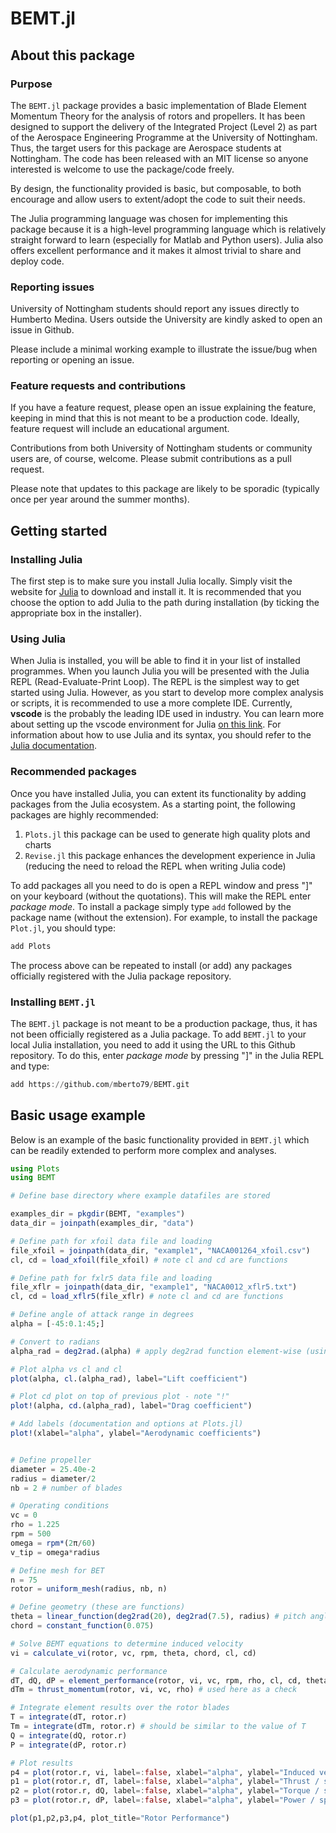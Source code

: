 # BEMT.jl

## About this package

### Purpose

The `BEMT.jl` package provides a basic implementation of Blade Element Momentum Theory for the analysis of rotors and propellers. It has been designed to support the delivery of the Integrated Project (Level 2) as part of the Aerospace Engineering Programme at the University of Nottingham. Thus, the target users for this package are Aerospace students at Nottingham. The code has been released with an MIT license so anyone interested is welcome to use the package/code freely.

By design, the functionality provided is basic, but composable, to both encourage and allow users to extent/adopt the code to suit their needs.

The Julia programming language was chosen for implementing this package because it is a high-level programming language which is relatively straight forward to learn (especially for Matlab and Python users). Julia also offers excellent performance and it makes it almost trivial to share and deploy code.

### Reporting issues

University of Nottingham students should report any issues directly to Humberto Medina. Users outside the University are kindly asked to open an issue in Github.

Please include a minimal working example to illustrate the issue/bug when reporting or opening an issue.

### Feature requests and contributions

If you have a feature request, please open an issue explaining the feature, keeping in mind that this is not meant to be a production code. Ideally, feature request will include an educational argument.

Contributions from both University of Nottingham students or community users are, of course, welcome. Please submit contributions as a pull request.

Please note that updates to this package are likely to be sporadic (typically once per year around the summer months).

## Getting started

### Installing Julia

The first step is to make sure you install Julia locally. Simply visit the website for [Julia](https://julialang.org/) to download and install it. It is recommended that you choose the option to add Julia to the path during installation (by ticking the appropriate box in the installer).

### Using Julia

When Julia is installed, you will be able to find it in your list of installed programmes. When you launch Julia you will be presented with the Julia REPL (Read-Evaluate-Print Loop). The REPL is the simplest way to get started using Julia. However, as you start to develop more complex analysis or scripts, it is recommended to use a more complete IDE. Currently, **vscode** is the probably the leading IDE used in industry. You can learn more about setting up the vscode environment for Julia [on this link](https://code.visualstudio.com/docs/languages/julia). For information about how to use Julia and its syntax, you should refer to the [Julia documentation](https://docs.julialang.org/).

### Recommended packages

Once you have installed Julia, you can extent its functionality by adding packages from the Julia ecosystem. As a starting point, the following packages are highly recommended:

1. `Plots.jl` this package can be used to generate high quality plots and charts
2. `Revise.jl` this package enhances the development experience in Julia (reducing the need to reload the REPL when writing Julia code)

To add packages all you need to do is open a REPL window and press "]" on your keyboard (without the quotations). This will make the REPL enter *package mode*. To install a package simply type `add` followed by the package name (without the extension). For example, to install the package `Plot.jl`, you should type:

```julia
add Plots
```

The process above can be repeated to install (or add) any packages officially registered with the Julia package repository.

### Installing `BEMT.jl`

The `BEMT.jl` package is not meant to be a production package, thus, it has not been officially registered as a Julia package. To add `BEMT.jl` to your local Julia installation, you need to add it using the URL to this Github repository. To do this, enter *package mode* by pressing "]" in the Julia REPL and type:

```julia
add https://github.com/mberto79/BEMT.git
```

## Basic usage example

Below is an example of the basic functionality provided in `BEMT.jl` which can be readily extended to perform more complex and analyses. 

```Julia
using Plots
using BEMT

# Define base directory where example datafiles are stored

examples_dir = pkgdir(BEMT, "examples")
data_dir = joinpath(examples_dir, "data")

# Define path for xfoil data file and loading
file_xfoil = joinpath(data_dir, "example1", "NACA001264_xfoil.csv")
cl, cd = load_xfoil(file_xfoil) # note cl and cd are functions

# Define path for fxlr5 data file and loading
file_xflr = joinpath(data_dir, "example1", "NACA0012_xflr5.txt")
cl, cd = load_xflr5(file_xflr) # note cl and cd are functions

# Define angle of attack range in degrees 
alpha = [-45:0.1:45;]

# Convert to radians
alpha_rad = deg2rad.(alpha) # apply deg2rad function element-wise (using ".")

# Plot alpha vs cl and cl 
plot(alpha, cl.(alpha_rad), label="Lift coefficient")

# Plot cd plot on top of previous plot - note "!" 
plot!(alpha, cd.(alpha_rad), label="Drag coefficient") 

# Add labels (documentation and options at Plots.jl)
plot!(xlabel="alpha", ylabel="Aerodynamic coefficients")


# Define propeller 
diameter = 25.40e-2
radius = diameter/2
nb = 2 # number of blades

# Operating conditions
vc = 0
rho = 1.225
rpm = 500
omega = rpm*(2π/60)
v_tip = omega*radius

# Define mesh for BET
n = 75
rotor = uniform_mesh(radius, nb, n)

# Define geometry (these are functions)
theta = linear_function(deg2rad(20), deg2rad(7.5), radius) # pitch angle
chord = constant_function(0.075) 

# Solve BEMT equations to determine induced velocity
vi = calculate_vi(rotor, vc, rpm, theta, chord, cl, cd)

# Calculate aerodynamic performance
dT, dQ, dP = element_performance(rotor, vi, vc, rpm, rho, cl, cd, theta, chord)
dTm = thrust_momentum(rotor, vi, vc, rho) # used here as a check

# Integrate element results over the rotor blades
T = integrate(dT, rotor.r)
Tm = integrate(dTm, rotor.r) # should be similar to the value of T
Q = integrate(dQ, rotor.r)
P = integrate(dP, rotor.r)

# Plot results
p4 = plot(rotor.r, vi, label=:false, xlabel="alpha", ylabel="Induced velocity")
p1 = plot(rotor.r, dT, label=:false, xlabel="alpha", ylabel="Thrust / span")
p2 = plot(rotor.r, dQ, label=:false, xlabel="alpha", ylabel="Torque / span")
p3 = plot(rotor.r, dP, label=:false, xlabel="alpha", ylabel="Power / span")

plot(p1,p2,p3,p4, plot_title="Rotor Performance")
```
